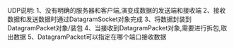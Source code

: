 UDP说明:
1、没有明确的服务器和客户端,演变成数据的发送端和接收端
2、接收数据和发送数据时通过DatagramSocket对象完成
3、将数据封装到DatagramPacket对象/装包
4、当接收到DatagramPacket对象,需要进行拆包,取出数据
5、DatagramPacket可以指定在哪个端口接收数据
